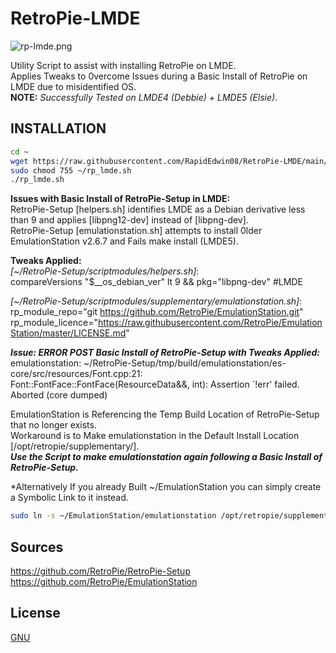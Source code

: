 # RetroPie-LMDE
![rp-lmde.png](https://raw.githubusercontent.com/RapidEdwin08/RetroPie-LMDE/main/rp-lmde.png )  

Utility Script to assist with installing RetroPie on LMDE.  
Applies Tweaks to 0vercome Issues during a Basic Install of RetroPie on LMDE due to misidentified OS.  
**NOTE:** *Successfully Tested on LMDE4 (Debbie) + LMDE5 (Elsie).*  

## INSTALLATION
```bash
cd ~
wget https://raw.githubusercontent.com/RapidEdwin08/RetroPie-LMDE/main/rp_lmde.sh -P ~/
sudo chmod 755 ~/rp_lmde.sh
./rp_lmde.sh
```

**Issues with Basic Install of RetroPie-Setup in LMDE:**  
RetroPie-Setup [helpers.sh] identifies LMDE as a Debian derivative less than 9 and applies [libpng12-dev] instead of [libpng-dev].  
RetroPie-Setup [emulationstation.sh] attempts to install 0lder EmulationStation v2.6.7 and Fails make install (LMDE5).  

**Tweaks Applied:**  
*[~/RetroPie-Setup/scriptmodules/helpers.sh]*:  
compareVersions "$__os_debian_ver" lt 9 && pkg="libpng-dev" #LMDE

*[~/RetroPie-Setup/scriptmodules/supplementary/emulationstation.sh]*:  
rp_module_repo="git https://github.com/RetroPie/EmulationStation.git"  
rp_module_licence="https://raw.githubusercontent.com/RetroPie/EmulationStation/master/LICENSE.md"  

***Issue: ERROR POST Basic Install of RetroPie-Setup with Tweaks Applied:***  
emulationstation: ~/RetroPie-Setup/tmp/build/emulationstation/es-core/src/resources/Font.cpp:21:  
Font::FontFace::FontFace(ResourceData&&, int): Assertion `!err' failed.  
Aborted (core dumped)  

EmulationStation is Referencing the Temp Build Location of RetroPie-Setup that no longer exists.  
Workaround is to Make emulationstation in the Default Install Location [/opt/retropie/supplementary/].  
***Use the Script to make emulationstation again following a Basic Install of RetroPie-Setup.***  

*Alternatively If you already Built ~/EmulationStation you can simply create a Symbolic Link to it instead.  
```bash
sudo ln -s ~/EmulationStation/emulationstation /opt/retropie/supplementary/emulationstation/emulationstation
```

## Sources
https://github.com/RetroPie/RetroPie-Setup  
https://github.com/RetroPie/EmulationStation  

## License
[GNU](https://www.gnu.org/licenses/gpl-3.0.en.html)  

